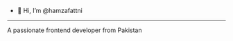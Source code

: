 - 👋 Hi, I’m @hamzafattni
________________________________________
A passionate frontend developer from Pakistan
